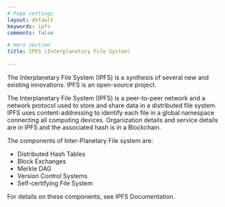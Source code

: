 ```yaml
---
# Page settings
layout: default
keywords: ipfs
comments: false

# Hero section
title: IPFS (Interplanetary File System)
       
---
```


The Interplanetary File System (IPFS) is a synthesis of several new and existing innovations. IPFS is an open-source project.

The Interplanetary File System (IPFS) is a peer-to-peer network and a network protocol used to store and share data in a distributed file system. IPFS uses content-addressing to identify each file in a global namespace connecting all computing devices. Organization details and service details are in IPFS and the associated hash is in a Blockchain.

The components of Inter-Planetary File system are:

* Distributed Hash Tables
* Block Exchanges
* Merkle DAG
* Version Control Systems
* Self-certifying File System


For details on these components, see IPFS Documentation.
